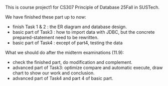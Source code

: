 This is course project1 for CS307 Principle of Database 25Fall in SUSTech.  

We have finished these part up to now:
- finish Task 1 & 2 : the ER diagram and database design.
- basic part of Task3 : how to import data with JDBC, but the concrete prepared-statement need to be rewritten.
- basic part of Task4 : except of part4, testing the data
 
What we should do after the midterm examinations (11.9):
- check the finished part, do modification and complement.
- advanced part of Task3: optimize compare and automatic execute, draw chart to show our work and conclusion.
- advanced part of Task4 and part 4 of basic part.

